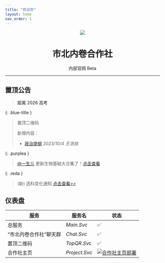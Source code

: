 ```yaml
---
title: "欢迎页"
layout: home
nav_order: 1
---
```

<script>
// 设置倒计时的目标时间
var targetDate = new Date("Jun 7, 2026 00:09:00").getTime();

// 每秒更新一次倒计时
var x = setInterval(function() {

  // 获取当前时间
  var now = new Date().getTime();
    
  // 计算时间差
  var distance = targetDate - now;
    
  // 计算天、时、分、秒
  var days = Math.floor(distance / (1000 * 60 * 60 * 24));
    
  // 显示倒计时结果
  document.getElementById("countdown").innerHTML = days + "天 ";
    
  // 如果倒计时结束，显示提示信息
  if (distance < 0) {
    clearInterval(x);
    document.getElementById("countdown").innerHTML = "今天高考";
  }
}, 1000);
</script>

<div align="center">
<img src="https://static.wikia.nocookie.net/minecraft_zh_gamepedia/images/5/54/Lectern_JE3_BE2.png">
<h1>市北内卷合作社</h1>
<a>内部官网</a> <a class="label label-green">Beta</a>
</div>

---
## 置顶公告

<blockquote class="note-title"><a>距离 2026 高考</a><a id="countdown"></a></blockquote>

{: .blue-title }
> 置顶二维码
>
> 新增内容：
> - [政治提纲](/study-together-docs/docs/topqr/政治提纲.html) _2023/10/4 王浩铭_

{: .purplea }
> [@一生儿](https://space.bilibili.com/2036187097) 更新生物基础大合集了！[点击查看](/study-together-docs/docs/notice/B站知识区网课.html)

{: .reda }
> (新) 选科变化通知 [点击查看>>](/study-together-docs/docs/notice/2023-9-28-选科变化通知.html)


## 仪表盘

| 服务 | 服务名 | 状态 |
|--|--|--|
|总服务|*Main.Svc*|✅|
| “市北内卷合作社”聊天群|*Chat.Svc*|✅|
|置顶二维码|*TopQR.Svc*|✅|
|合作社主页|*Project.Svc*|[![合作社主页部署](https://github.com/liubanlaobanzhang/study-together-docs/actions/workflows/pages.yml/badge.svg)](https://github.com/liubanlaobanzhang/study-together-docs/actions/workflows/pages.yml)|
